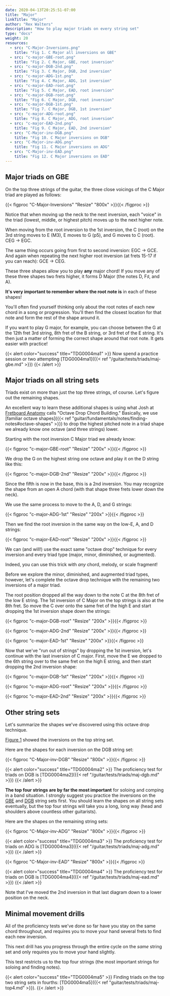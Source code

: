 ```yaml
---
date: 2020-04-13T20:25:51-07:00
title: "Major"
linkTitle: "Major"
author: "Rex Walters"
description: "How to play major triads on every string set"
type: "docs"
weight: 20
resources:
  - src: "C-Major-Inversions.png"
    title: "Fig 1. C Major all inversions on GBE"
  - src: "c-major-GBE-root.png"
    title: "Fig 2. C Major, GBE, root inversion"
  - src: "c-major-DGB-2nd.png"
    title: "Fig 3. C Major, DGB, 2nd inversion"
  - src: "c-major-ADG-1st.png"
    title: "Fig 4. C Major, ADG, 1st inversion"
  - src: "c-major-EAD-root.png"
    title: "Fig 5. C Major, EAD, root inversion"
  - src: "c-major-DGB-root.png"
    title: "Fig 6. C Major, DGB, root inversion"
  - src: "c-major-DGB-1st.png"
    title: "Fig 7. C Major, DGB, 1st inversion"
  - src: "c-major-ADG-root.png"
    title: "Fig 8. C Major, ADG, root inversion"
  - src: "c-major-EAD-2nd.png"
    title: "Fig 9. C Major, EAD, 2nd inversion"
  - src: "C-Major-inv-DGB.png"
    title: "Fig 10. C Major inversions on DGB"
  - src: "C-Major-inv-ADG.png"
    title: "Fig 11. C Major inversions on ADG"
  - src: "C-Major-inv-EAD.png"
    title: "Fig 12. C Major inversions on EAD"
---
```


## Major triads on GBE

On the top three strings of the guitar, the three close voicings of the C Major triad are played as follows:

{{< figproc "C-Major-Inversions" "Resize" "800x" >}}{{< /figproc >}}

Notice that when moving up the neck to the next inversion, each "voice" in the triad (lowest, middle, or highest pitch) moves up to the next higher note.

When moving from the root inversion to the 1st inversion, the C (root) on the 3rd string moves to E (M3), E moves to G (p5), and G moves to C (root). CEG &rarr; EGC.

The same thing occurs going from first to second inversion: EGC &rarr; GCE. And again when repeating the next higher root inversion (at frets 15-17 if you can reach): GCE &rarr; CEG.

These three shapes allow you to play **any** major chord! If you move any of these three shapes two frets higher, it forms D Major (the notes D, F&sharp;, and A).

**It's very important to remember where the root note is** in each of these shapes!

You'll often find yourself thinking only about the root notes of each new chord in a song or progression. You'll then find the closest location for that note and form the rest of the shape around it.

If you want to play G major, for example, you can choose between the G at the 12th fret 3rd string, 8th fret of the B string, or 3rd fret of the E string. It's then just a matter of forming the correct shape around that root note. It gets easier with practice!

{{< alert color="success" title="TDG0004ma1" >}}
Now spend a practice session or two attempting [TDG0004ma1]({{< ref "/guitar/tests/triads/maj-gbe.md" >}})
{{< /alert >}}

## Major triads on all string sets

Triads exist on more than just the top three strings, of course. Let's figure out the remaining shapes.

An excellent way to learn these additional shapes is using what Josh at [Fretboard Anatomy](https://fretboard-anatomy.com) calls "Octave Drop Chord Building." Basically, we use [familiar octave shapes]({{< ref "guitar/fundamentals/notes/finding-notes#octave-shapes" >}}) to drop the highest pitched note in a triad shape we already know one octave (and three strings) lower.

Starting with the root inversion C Major triad we already know:

{{< figproc "c-major-GBE-root" "Resize" "200x" >}}{{< /figproc >}}

We drop the G on the highest string one octave and play it on the D string like this:

{{< figproc "c-major-DGB-2nd" "Resize" "200x" >}}{{< /figproc >}}

Since the fifth is now in the base, this is a 2nd inversion. You may recognize the shape from an open A chord (with that shape three frets lower down the neck).

We use the same process to move to the A, D, and G strings:

{{< figproc "c-major-ADG-1st" "Resize" "200x" >}}{{< /figproc >}}

Then we find the root inversion in the same way on the low-E, A, and D strings:

{{< figproc "c-major-EAD-root" "Resize" "200x" >}}{{< /figproc >}}

We can (and will!) use the exact same "octave drop" technique for every inversion and every triad type (major, minor, diminished, or augmented).

Indeed, you can use this trick with *any* chord, melody, or scale fragment!

Before we explore the minor, diminished, and augmented triad types, however, let's complete the octave drop technique with the remaining two inversions of a major triad.

The root position dropped all the way down to the note C at the 8th fret of the low E string. The 1st inversion of C Major on the top strings is also at the 8th fret. So move the C over onto the same fret of the high E and start dropping the 1st inversion shape down the strings:

{{< figproc "c-major-DGB-root" "Resize" "200x" >}}{{< /figproc >}}

{{< figproc "c-major-ADG-2nd" "Resize" "200x" >}}{{< /figproc >}}

{{< figproc "c-major-EAD-1st" "Resize" "200x" >}}{{< /figproc >}}

Now that we've "run out of strings" by dropping the 1st inversion, let's continue with the last inversion of C major. First, move the E we dropped to the 6th string over to the same fret on the high E string, and then start dropping the 2nd inversion shape:

{{< figproc "c-major-DGB-1st" "Resize" "200x" >}}{{< /figproc >}}

{{< figproc "c-major-ADG-root" "Resize" "200x" >}}{{< /figproc >}}

{{< figproc "c-major-EAD-2nd" "Resize" "200x" >}}{{< /figproc >}}

## Other string sets

Let's summarize the shapes we've discovered using this octave drop technique.

[Figure 1](#C-Major-Inversions) showed the inversions on the top string set.

Here are the shapes for each inversion on the DGB string set:

{{< figproc "C-Major-inv-DGB" "Resize" "800x" >}}{{< /figproc >}}

{{< alert color="success" title="TDG0004ma2" >}}
The proficiency test for triads on DGB is [TDG0004ma2]({{< ref "/guitar/tests/triads/maj-dgb.md" >}})
{{< /alert >}}

**The top four strings are by far the most important** for soloing and comping in a band situation. I strongly suggest you practice the inversions on the [GBE](#C-Major-Inversions) and [DGB](#C-Major-inv-DGB) string sets first. You should learn the shapes on all string sets eventually, but the top four strings will take you a long, long way (head and shoulders above countless other guitarists).

Here are the shapes on the remaining string sets:

{{< figproc "C-Major-inv-ADG" "Resize" "800x" >}}{{< /figproc >}}

{{< alert color="success" title="TDG0004ma3" >}}
The proficiency test for triads on ADG is [TDG0004ma3]({{< ref "/guitar/tests/triads/maj-adg.md" >}})
{{< /alert >}}

{{< figproc "C-Major-inv-EAD" "Resize" "800x" >}}{{< /figproc >}}

{{< alert color="success" title="TDG0004ma4" >}}
The proficiency test for triads on DGB is [TDG0004ma4]({{< ref "/guitar/tests/triads/maj-ead.md" >}})
{{< /alert >}}

Note that I've moved the 2nd inversion in that last diagram down to a lower position on the neck.

## Minimal movement drills

All of the proficiency tests we've done so far have you stay on the same chord throughout, and requires you to move your hand several frets to find each new inversion.

This next drill has you progress through the entire cycle on the *same* string set and only requires you to move your hand slightly.

This test restricts us to the top four strings (the most important strings for soloing and finding notes).

{{< alert color="success" title="TDG0004ma5" >}}
Finding triads on the top two string sets in fourths: [TDG0004ma5]({{< ref "guitar/tests/triads/maj-top4.md" >}}).
{{< /alert >}}
